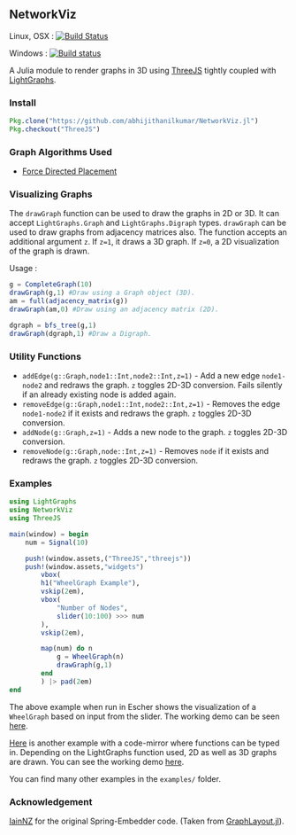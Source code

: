 ## NetworkViz
Linux, OSX : [![Build Status](https://travis-ci.org/abhijithanilkumar/NetworkViz.jl.svg)](https://travis-ci.org/abhijithanilkumar/NetworkViz.jl)

Windows : [![Build status](https://ci.appveyor.com/api/projects/status/c7ktq0w08yq281gt?svg=true)](https://ci.appveyor.com/project/abhijithanilkumar/networkviz-jl)

A Julia module to render graphs in 3D using [ThreeJS](https://github.com/rohitvarkey/ThreeJS.jl) tightly coupled with [LightGraphs](https://github.com/JuliaGraphs/LightGraphs.jl).

### Install

```julia
Pkg.clone("https://github.com/abhijithanilkumar/NetworkViz.jl")
Pkg.checkout("ThreeJS")
```
### Graph Algorithms Used

* [Force Directed Placement](http://emr.cs.iit.edu/~reingold/force-directed.pdf)

### Visualizing Graphs

The `drawGraph` function can be used to draw the graphs in 2D or 3D. It can accept `LightGraphs.Graph` and `LightGraphs.Digraph` types. `drawGraph` can be used to draw graphs from adjacency matrices also. The function accepts an additional argument `z`. If `z=1`, it draws a 3D graph. If `z=0`, a 2D visualization of the graph is drawn.

Usage :
```julia
g = CompleteGraph(10)
drawGraph(g,1) #Draw using a Graph object (3D).
am = full(adjacency_matrix(g))
drawGraph(am,0) #Draw using an adjacency matrix (2D).

dgraph = bfs_tree(g,1)
drawGraph(dgraph,1) #Draw a Digraph.
```
### Utility Functions

* `addEdge(g::Graph,node1::Int,node2::Int,z=1)` - Add a new edge `node1-node2` and redraws the graph. `z` toggles 2D-3D conversion. Fails silently if an already existing node is added again.
* `removeEdge(g::Graph,node1::Int,node2::Int,z=1)` - Removes the edge `node1-node2` if it exists and redraws the graph. `z` toggles 2D-3D conversion.
* `addNode(g::Graph,z=1)` - Adds a new node to the graph. `z` toggles 2D-3D conversion.
* `removeNode(g::Graph,node::Int,z=1)` - Removes `node` if it exists and redraws the graph. `z` toggles 2D-3D conversion.

### Examples

```julia
using LightGraphs
using NetworkViz
using ThreeJS

main(window) = begin
    num = Signal(10)

    push!(window.assets,("ThreeJS","threejs"))
    push!(window.assets,"widgets")
        vbox(
        h1("WheelGraph Example"),
        vskip(2em),
        vbox(
            "Number of Nodes",
            slider(10:100) >>> num
        ),
        vskip(2em),

        map(num) do n
            g = WheelGraph(n)
            drawGraph(g,1)
        end
        ) |> pad(2em)
end
```

The above example when run in Escher shows the visualization of a `WheelGraph` based on input from the slider. The working demo can be seen [here](https://youtu.be/qd8LmY2XBHg).


[Here](https://github.com/abhijithanilkumar/NetworkViz.jl/blob/master/examples/codemirror.jl) is another example with a code-mirror where functions can be typed in. Depending on the LightGraphs function used, 2D as well as 3D graphs are drawn. You can see the working demo [here](https://www.youtube.com/watch?v=Ac3cneCRTZo).

You can find many other examples in the `examples/` folder.

### Acknowledgement

[IainNZ](https://github.com/IainNZ) for the original Spring-Embedder code. (Taken from [GraphLayout.jl](https://github.com/IainNZ/GraphLayout.jl/blame/master/src/spring.jl)).
